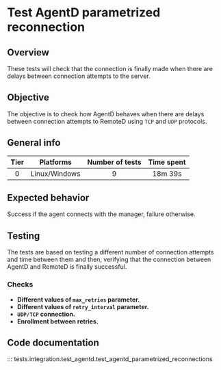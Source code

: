 # Test AgentD parametrized reconnection

## Overview

These tests will check that the connection is finally made when
there are delays between connection attempts to the server.

## Objective

The objective is to check how AgentD behaves when there are delays between connection attempts
to RemoteD using `TCP` and `UDP` protocols.

## General info

|Tier | Platforms | Number of tests | Time spent |
|:--:|:--:|:--:|:--:|
| 0 | Linux/Windows | 9 | 18m 39s |

## Expected behavior

Success if the agent connects with the manager, failure otherwise.

## Testing

The tests are based on testing a different number of connection attempts and time between
them and then, verifying that the connection between AgentD and RemoteD is finally successful. 

### Checks
  
- **Different values of `max_retries` parameter.**
- **Different values of `retry_interval` parameter.**
- **`UDP/TCP` connection.**
- **Enrollment between retries.**

## Code documentation

::: tests.integration.test_agentd.test_agentd_parametrized_reconnections
